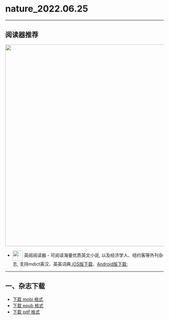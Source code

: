 # nature_2022.06.25
--------------
## 阅读器推荐
<a href="https://ereader.link/?utm_source=github&utm_medium=github&utm_campaign=github" target="_blank">
<img src="https://pic2.zhimg.com/v2-2158f25799daf1cc82b8c88286d58709_1440w.jpg" width="640px"/>
</a>

* <img align="center" src="https://ereader.link/images/ereader.png" width="32px" /> 英阅阅读器 - 可阅读海量优质英文小说, 以及经济学人、纽约客等外刊杂志, 支持mdict英汉、英英词典,[iOS版下载](https://apps.apple.com/cn/app/ereader-%E8%8B%B1%E9%98%85%E9%98%85%E8%AF%BB%E5%99%A8/id1558805880)、[Android版下载](https://ereader.link/apps/EReader-For-Android.apk);

---------------------
## 一、杂志下载
* [下载 mobi 格式](https://raw.githubusercontent.com/hehonghui/the-economist-ebooks/master/./03_nature/2022.06.25/nature_2022.06.25.mobi) 
* [下载 epub 格式](https://raw.githubusercontent.com/hehonghui/the-economist-ebooks/master/./03_nature/2022.06.25/nature_2022.06.25.epub)
* [下载 pdf 格式](https://raw.githubusercontent.com/hehonghui/the-economist-ebooks/master/./03_nature/2022.06.25/nature_2022.06.25.pdf)
    
